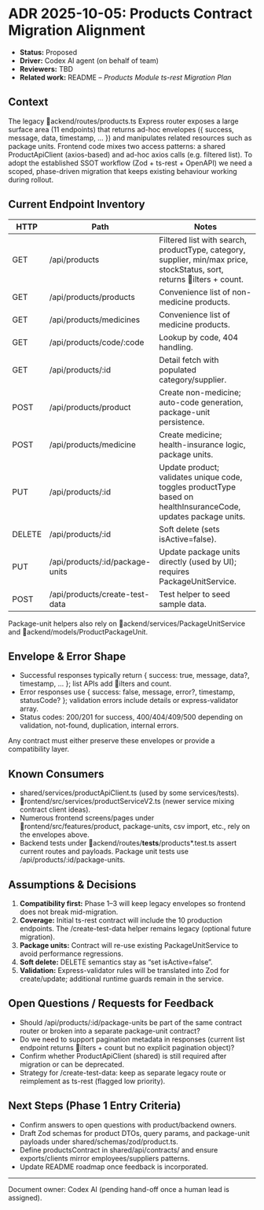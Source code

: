 ﻿# ADR 2025-10-05: Products Contract Migration Alignment

- **Status:** Proposed
- **Driver:** Codex AI agent (on behalf of team)
- **Reviewers:** TBD
- **Related work:** README – *Products Module ts-rest Migration Plan*

## Context

The legacy ackend/routes/products.ts Express router exposes a large surface area (11 endpoints) that returns ad-hoc envelopes ({ success, message, data, timestamp, ... }) and manipulates related resources such as package units. Frontend code mixes two access patterns: a shared ProductApiClient (axios-based) and ad-hoc axios calls (e.g. filtered list). To adopt the established SSOT workflow (Zod + ts-rest + OpenAPI) we need a scoped, phase-driven migration that keeps existing behaviour working during rollout.

## Current Endpoint Inventory

| HTTP | Path | Notes |
| ---- | ---- | ----- |
| GET | /api/products | Filtered list with search, productType, category, supplier, min/max price, stockStatus, sort, returns ilters + count. |
| GET | /api/products/products | Convenience list of non-medicine products. |
| GET | /api/products/medicines | Convenience list of medicine products. |
| GET | /api/products/code/:code | Lookup by code, 404 handling. |
| GET | /api/products/:id | Detail fetch with populated category/supplier. |
| POST | /api/products/product | Create non-medicine; auto-code generation, package-unit persistence. |
| POST | /api/products/medicine | Create medicine; health-insurance logic, package units. |
| PUT | /api/products/:id | Update product; validates unique code, toggles productType based on healthInsuranceCode, updates package units. |
| DELETE | /api/products/:id | Soft delete (sets isActive=false). |
| PUT | /api/products/:id/package-units | Update package units directly (used by UI); requires PackageUnitService. |
| POST | /api/products/create-test-data | Test helper to seed sample data. |

Package-unit helpers also rely on ackend/services/PackageUnitService and ackend/models/ProductPackageUnit.

## Envelope & Error Shape

- Successful responses typically return { success: true, message, data?, timestamp, ... }; list APIs add ilters and count.
- Error responses use { success: false, message, error?, timestamp, statusCode? }; validation errors include details or express-validator array.
- Status codes: 200/201 for success, 400/404/409/500 depending on validation, not-found, duplication, internal errors.

Any contract must either preserve these envelopes or provide a compatibility layer.

## Known Consumers

- shared/services/productApiClient.ts (used by some services/tests).  
- rontend/src/services/productServiceV2.ts (newer service mixing contract client ideas).  
- Numerous frontend screens/pages under rontend/src/features/product, package-units, csv import, etc., rely on the envelopes above.
- Backend tests under ackend/routes/__tests__/products*.test.ts assert current routes and payloads. Package unit tests use /api/products/:id/package-units.

## Assumptions & Decisions

1. **Compatibility first:** Phase 1–3 will keep legacy envelopes so frontend does not break mid-migration.
2. **Coverage:** Initial ts-rest contract will include the 10 production endpoints. The /create-test-data helper remains legacy (optional future migration).
3. **Package units:** Contract will re-use existing PackageUnitService to avoid performance regressions.
4. **Soft delete:** DELETE semantics stay as “set isActive=false”.
5. **Validation:** Express-validator rules will be translated into Zod for create/update; additional runtime guards remain in the service.

## Open Questions / Requests for Feedback

- Should /api/products/:id/package-units be part of the same contract router or broken into a separate package-unit contract?
- Do we need to support pagination metadata in responses (current list endpoint returns ilters + count but no explicit pagination object)?
- Confirm whether ProductApiClient (shared) is still required after migration or can be deprecated.
- Strategy for /create-test-data: keep as separate legacy route or reimplement as ts-rest (flagged low priority).

## Next Steps (Phase 1 Entry Criteria)

- Confirm answers to open questions with product/backend owners.
- Draft Zod schemas for product DTOs, query params, and package-unit payloads under shared/schemas/zod/product.ts.
- Define productsContract in shared/api/contracts/ and ensure exports/clients mirror employees/suppliers patterns.
- Update README roadmap once feedback is incorporated.

---

Document owner: Codex AI (pending hand-off once a human lead is assigned).
